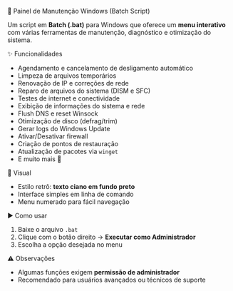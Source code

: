 🔧 Painel de Manutenção Windows (Batch Script)

Um script em **Batch (.bat)** para Windows que oferece um **menu interativo** com várias ferramentas de manutenção, diagnóstico e otimização do sistema.

✨ Funcionalidades

* Agendamento e cancelamento de desligamento automático
* Limpeza de arquivos temporários
* Renovação de IP e correções de rede
* Reparo de arquivos do sistema (DISM e SFC)
* Testes de internet e conectividade
* Exibição de informações do sistema e rede
* Flush DNS e reset Winsock
* Otimização de disco (defrag/trim)
* Gerar logs do Windows Update
* Ativar/Desativar firewall
* Criação de pontos de restauração
* Atualização de pacotes via `winget`
* E muito mais 🚀

🎨 Visual

* Estilo retrô: **texto ciano em fundo preto**
* Interface simples em linha de comando
* Menu numerado para fácil navegação

▶️ Como usar

1. Baixe o arquivo `.bat`
2. Clique com o botão direito → **Executar como Administrador**
3. Escolha a opção desejada no menu

⚠️ Observações

* Algumas funções exigem **permissão de administrador**
* Recomendado para usuários avançados ou técnicos de suporte

